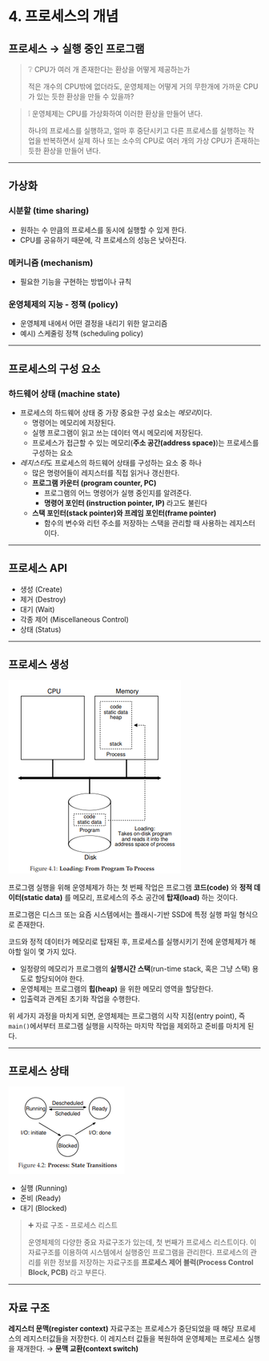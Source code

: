 # 4. 프로세스의 개념

## 프로세스 → 실행 중인 프로그램

>❔ CPU가 여러 개 존재한다는 환상을 어떻게 제공하는가
>
> 적은 개수의 CPU밖에 없더라도, 운영체제는 어떻게 거의 무한개에 가까운 CPU가 있는 듯한 환상을 만들 수 있을까?


>
>❕ 운영체제는 CPU를 가상화하여 이러한 환상을 만들어 낸다.
>
> 하나의 프로세스를 실행하고, 얼마 후 중단시키고 다른 프로세스를 실행하는 작업을 반복하면서 실제 하나 또는 소수의 CPU로 여러 개의 가상 CPU가 존재하는 듯한 환상을 만들어 낸다.

---

## 가상화

### 시분할 (time sharing)

- 원하는 수 만큼의 프로세스를 동시에 실행할 수 있게 한다.
- CPU를 공유하기 때문에, 각 프로세스의 성능은 낮아진다.

### 메커니즘 (mechanism)

- 필요한 기능을 구현하는 방법이나 규칙

### 운영체제의 지능 - 정책 (policy)

- 운영체제 내에서 어떤 결정을 내리기 위한 알고리즘
- 예시) 스케줄링 정책 (scheduling policy)

---

## 프로세스의 구성 요소

### 하드웨어 상태 (machine state)

- 프로세스의 하드웨어 상태 중 가장 중요한 구성 요소는 *메모리*이다.
    - 명령어는 메모리에 저장된다.
    - 실행 프로그램이 읽고 쓰는 데이터 역시 메모리에 저장된다.
    - 프로세스가 접근할 수 있는 메모리(**주소 공간(address space)**)는 프로세스를 구성하는 요소
- *레지스터*도 프로세스의 하드웨어 상태를 구성하는 요소 중 하나
    - 많은 명령어들이 레지스터를 직접 읽거나 갱신한다.
    - **프로그램 카운터 (program counter, PC)**
        - 프로그램의 어느 명령어가 실행 중인지를 알려준다.
        - **명령어 포인터 (instruction pointer, IP)** 라고도 불린다
    - **스택 포인터(stack pointer)와 프레임 포인터(frame pointer)**
        - 함수의 변수와 리턴 주소를 저장하는 스택을 관리할 때 사용하는 레지스터이다.

---

## 프로세스 API

- 생성 (Create)
- 제거 (Destroy)
- 대기 (Wait)
- 각종 제어 (Miscellaneous Control)
- 상태 (Status)

---

## 프로세스 생성

![Figure 4.1](./asset/figure_4_1.png)

프로그램 실행을 위해 운영체제가 하는 첫 번째 작업은 프로그램 **코드(code)** 와 **정적 데이터(static data)** 를 메모리, 프로세스의 주소 공간에 **탑재(load)** 하는 것이다.

프로그램은 디스크 또는 요즘 시스템에서는 플래시-기반 SSD에 특정 실행 파일 형식으로 존재한다.

코드와 정적 데이터가 메모리로 탑재된 후, 프로세스를 실행시키기 전에 운영체제가 해야할 일이 몇 가지 있다.

- 일정량의 메모리가 프로그램의 **실행시간 스택**(run-time stack, 혹은 그냥 스택) 용도로 할당되어야 한다.
- 운영체제는 프로그램의 **힙(heap)** 을 위한 메모리 영역을 할당한다.
- 입출력과 관계된 초기화 작업을 수행한다.

위 세가지 과정을 마치게 되면, 운영체제는 프로그램의 시작 지점(entry point), 즉 `main()`에서부터 프로그램 실행을 시작하는 마지막 작업을 제외하고 준비를 마치게 된다.

---

## 프로세스 상태

![Figure 4.2](./asset/figure_4_2.png)

- 실행 (Running)
- 준비 (Ready)
- 대기 (Blocked)

>➕ 자료 구조 - 프로세스 리스트
>
> 운영체제의 다양한 중요 자료구조가 있는데, 첫 번째가 프로세스 리스트이다. 이 자료구조를 이용하여 시스템에서 실행중인 프로그램을 관리한다.
프로세스의 관리를 위한 정보를 저장하는 자료구조를 **프로세스 제어 블럭(Process Control Block, PCB)** 라고 부른다.

---

## 자료 구조

**레지스터 문맥(register context)** 자료구조는 프로세스가 중단되었을 때 해당 프로세스의 레지스터값들을 저장한다. 이 레지스터 값들을 복원하여 운영체제는 프로세스 실행을 재개한다. → **문맥 교환(context switch)**